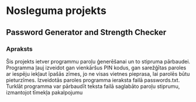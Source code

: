 # Nosleguma projekts
## Password Generator and Strength Checker
### Apraksts
Šis projekts ietver programmu paroļu ģenerēšanai un to stipruma pārbaudei. Programma ļauj izveidot gan vienkāršus PIN kodus, gan sarežģītas paroles ar iespēju iekļaut īpašās zīmes, jo ne visas vietnes pieprasa, lai parolēs būtu pieturzīmes. Izveidotās paroles programma ieraksta failā passwords.txt. Turklāt programma var pārbaudīt teksta failā saglabāto paroļu stiprumu, izmantojot tīmekļa pakalpojumu


